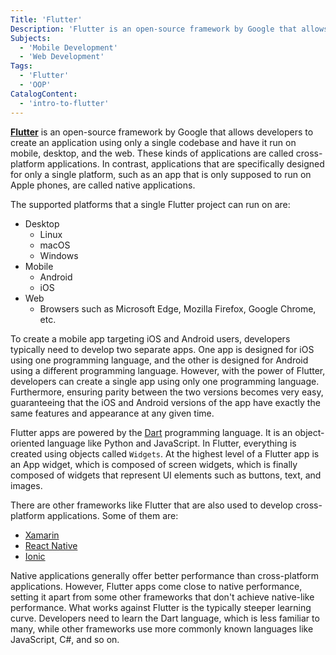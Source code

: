 ```yaml
---
Title: 'Flutter'
Description: 'Flutter is an open-source framework by Google that allows developers to create an application using only a single codebase and have it run on mobile, desktop, and the web.'
Subjects:
  - 'Mobile Development'
  - 'Web Development'
Tags:
  - 'Flutter'
  - 'OOP'
CatalogContent:
  - 'intro-to-flutter'
---
```


[**Flutter**](https://flutter.dev/) is an open-source framework by Google that allows developers to create an application using only a single codebase and have it run on mobile, desktop, and the web. These kinds of applications are called cross-platform applications. In contrast, applications that are specifically designed for only a single platform, such as an app that is only supposed to run on Apple phones, are called native applications.

The supported platforms that a single Flutter project can run on are:

- Desktop
  - Linux
  - macOS
  - Windows
- Mobile
  - Android
  - iOS
- Web
  - Browsers such as Microsoft Edge, Mozilla Firefox, Google Chrome, etc.

To create a mobile app targeting iOS and Android users, developers typically need to develop two separate apps. One app is designed for iOS using one programming language, and the other is designed for Android using a different programming language. However, with the power of Flutter, developers can create a single app using only one programming language. Furthermore, ensuring parity between the two versions becomes very easy, guaranteeing that the iOS and Android versions of the app have exactly the same features and appearance at any given time.

Flutter apps are powered by the [Dart](https://dart.dev/) programming language. It is an object-oriented language like Python and JavaScript. In Flutter, everything is created using objects called `Widgets`. At the highest level of a Flutter app is an App widget, which is composed of screen widgets, which is finally composed of widgets that represent UI elements such as buttons, text, and images.

There are other frameworks like Flutter that are also used to develop cross-platform applications. Some of them are:

- [Xamarin](https://dotnet.microsoft.com/en-us/apps/xamarin)
- [React Native](https://reactnative.dev/)
- [Ionic](https://ionicframework.com/)

Native applications generally offer better performance than cross-platform applications. However, Flutter apps come close to native performance, setting it apart from some other frameworks that don't achieve native-like performance. What works against Flutter is the typically steeper learning curve. Developers need to learn the Dart language, which is less familiar to many, while other frameworks use more commonly known languages like JavaScript, C#, and so on.
